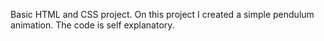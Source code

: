 Basic HTML and CSS project. On this project I created a simple pendulum animation. The code is self explanatory.
